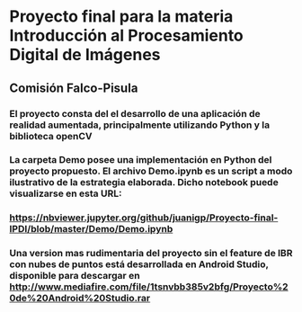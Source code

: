 # Proyecto final para la materia Introducción al Procesamiento Digital de Imágenes
## Comisión Falco-Pisula

### El proyecto consta del el desarrollo de una aplicación de realidad aumentada, principalmente utilizando Python y la biblioteca openCV

### La carpeta Demo posee una implementación en Python del proyecto propuesto. El archivo Demo.ipynb es un script a modo ilustrativo de la estrategia elaborada. Dicho notebook puede visualizarse en esta URL:
### https://nbviewer.jupyter.org/github/juanigp/Proyecto-final-IPDI/blob/master/Demo/Demo.ipynb

### Una version mas rudimentaria del proyecto sin el feature de IBR con nubes de puntos está desarrollada en Android Studio, disponible para descargar en http://www.mediafire.com/file/1tsnvbb385v2bfg/Proyecto%20de%20Android%20Studio.rar
